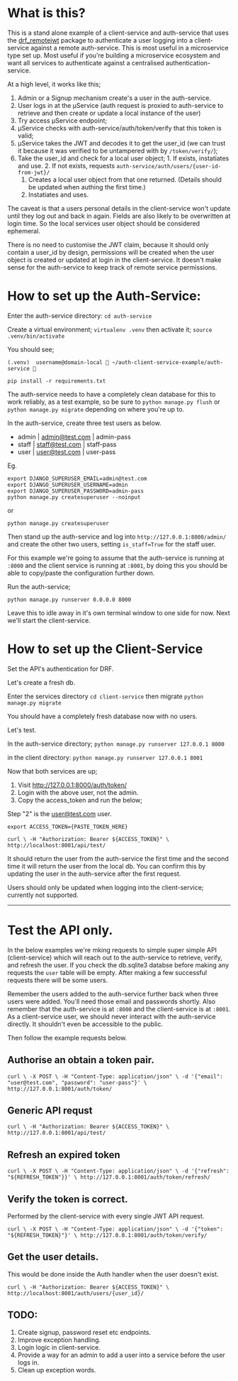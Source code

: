 
# What is this?

This is a stand alone example of a client-service and auth-service that uses the
[drf_remotejwt](https://github.com/garrethcain/drf_remotejwt) package to 
authenticate a user logging into a client-service against a remote auth-service.
This is most useful in a microservice type set up.
Most useful if you're building a microservice ecosystem and want all services
to authenticate against a centralised authentication-service.


At a high level, it works like this;

1. Admin or a Signup mechanism create's a user in the auth-service.
2. User logs in at the µService (auth request is proxied to auth-service to 
   retrieve and then create or update a local instance of the user)
3. Try access µService endpoint;
  1. µService checks with auth-service/auth/token/verify that this token is 
     valid;
  2. µService takes the JWT and decodes it to get the user_id (we can trust it 
     because it was verified to be untampered with by `/token/verify/`);
  3. Take the user_id and check for a local user object;
    1. If exists, instatiates and use.
    2. If not exists, requests `auth-service/auth/users/{user-id-from-jwt}/`
      1. Creates a local user object from that one returned. (Details should be 
         updated when authing the first time.)
      2. Instatiates and uses.

The caveat is that a users personal details in the client-service won't update 
until they log out and back in again. Fields are also likely to be overwritten
at login time. So the local services user object should be considered ephemeral.

There is no need to customise the JWT claim, because it should only contain a 
user_id by design, permissions will be created when the user object is created 
or updated at login in the client-service. It doesn't make sense for the 
auth-service to keep track of remote service permissions.

    

# How to set up the Auth-Service:

Enter the auth-service directory: `cd auth-service`

Create a virtual environment; `virtualenv .venv` then activate it; 
`source .venv/bin/activate`

You should see;
```
(.venv)  username@domain-local  ~/auth-client-service-example/auth-service 
```

```
pip install -r requirements.txt
```

The auth-service needs to have a completely clean database for this to work
reliably, as a test example, so be sure to `python manage.py flush` or 
`python manage.py migrate` depending on where you're up to.

In the auth-service, create three test users as below.
* admin | admin@test.com | admin-pass
* staff | staff@test.com | staff-pass
* user | user@test.com | user-pass

Eg. 
```
export DJANGO_SUPERUSER_EMAIL=admin@test.com
export DJANGO_SUPERUSER_USERNAME=admin
export DJANGO_SUPERUSER_PASSWORD=admin-pass
python manage.py createsuperuser --noinput
```
or
```
python manage.py createsuperuser
```
Then stand up the auth-service and log into `http://127.0.0.1:8000/admin/` and
create the other two users, setting `is_staff=True` for the staff user.


For this example we're going to assume that the auth-service is running at 
`:8000` and the client service is running at `:8001`, by doing this you should 
be able to copy/paste the configuration further down.

Run the auth-service;
```
python manage.py runserver 0.0.0.0 8000
```

Leave this to idle away in it's own terminal window to one side for now. Next
we'll start the client-service.


# How to set up the Client-Service

Set the API's authentication for DRF.

Let's create a fresh db.

Enter the services directory `cd client-service` then migrate 
`python manage.py migrate`

You should have a completely fresh database now with no users.

Let's test.

In the auth-service directory;
`python manage.py runserver 127.0.0.1 8000`

in the client directory:
`python manage.py runserver 127.0.0.1 8001`

Now that both services are up;

1. Visit http://127.0.0.1:8000/auth/token/
2. Login with the above user, not the admin.
3. Copy the access_token and run the below;

Step "2" is the user@test.com user.

`export ACCESS_TOKEN={PASTE_TOKEN_HERE}`

`curl \
  -H "Authorization: Bearer ${ACCESS_TOKEN}" \
  http://localhost:8001/api/test/`

It should return the user from the auth-service the first time and the second 
time it will return the user from the local db. You can confirm this by updating
the user in the auth-service after the first request.

Users should only be updated when logging into the client-service; currently not
supported.

---

# Test the API only.

In the below examples we're mking requests to simple super simple API 
(client-service) which will reach out to the auth-service to retrieve, verify,
and refresh the user.
If you check the db.sqlite3 databse before making any requests the `user` table
will be empty. After making a few successful requests there will be some users.

Remember the users added to the auth-service further back when three users
were added. You'll need those email and passwords shortly.
Also remember that the auth-service is at `:8000` and the client-service is at
`:8001`. As a client-service user, we should never interact with the 
auth-service directly. It shouldn't even be accessible to the public.

Then follow the example requests below.

## Authorise an obtain a token pair.

`curl \
  -X POST \
  -H "Content-Type: application/json" \
  -d '{"email": "user@test.com", "password": "user-pass"}' \
  http://127.0.0.1:8001/auth/token/`


## Generic API requst

`curl \
  -H "Authorization: Bearer ${ACCESS_TOKEN}" \
  http://127.0.0.1:8001/api/test/`


## Refresh an expired token

`curl \
  -X POST \
  -H "Content-Type: application/json" \
  -d '{"refresh": "${REFRESH_TOKEN"}}' \
  http://127.0.0.1:8001/auth/token/refresh/`


## Verify the token is correct.
 Performed by the client-service with every single JWT API request.

`curl \
  -X POST \
  -H "Content-Type: application/json" \
  -d '{"token": "${REFRESH_TOKEN}"}' \
  http://127.0.0.1:8001/auth/token/verify/`


## Get the user details.
 This would be done inside the Auth handler when the user doesn't exist.

`curl \
  -H "Authorization: Bearer ${ACCESS_TOKEN}" \
  http://localhost:8001/auth/users/{user_id}/`



## TODO:

1. Create signup, password reset etc endpoints.
2. Improve exception handling.
3. Login logic in client-service.
4. Provide a way for an admin to add a user into a service before the user logs 
  in.
5. Clean up exception words.